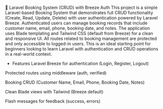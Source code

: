 📘 Laravel Booking System (CRUD) with Breeze Auth
This project is a simple Laravel-based Booking System that demonstrates full CRUD functionality (Create, Read, Update, Delete) with user authentication powered by Laravel Breeze. Authenticated users can manage booking records that include customer name, email, phone, booking date, and notes. The application uses Blade templating and Tailwind CSS (default from Breeze) for a clean and responsive UI. All routes related to booking management are protected and only accessible to logged-in users. This is an ideal starting point for beginners looking to learn Laravel with authentication and CRUD operations in a real-world context.


* Features
Laravel Breeze for authentication (Login, Register, Logout)

Protected routes using middleware (auth, verified)

Booking CRUD (Customer Name, Email, Phone, Booking Date, Notes)

Clean Blade views with Tailwind (Breeze default)

Flash messages for feedback (success, errors)


